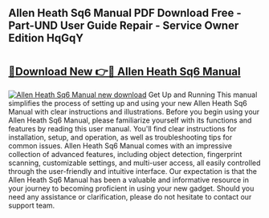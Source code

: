 ## Allen Heath Sq6 Manual PDF Download Free - Part-UND User Guide Repair - Service Owner Edition HqGqY

# <h2><a href="http://bc28528.oget.top/?id=Allen+Heath+Sq6+Manual">🔗Download New 👉🔴 Allen Heath Sq6 Manual</a></h2>

[![Allen Heath Sq6 Manual new download](https://i.imgur.com/5g1atiW.png)](http://bc28528.oget.top/?id=Allen+Heath+Sq6+Manual)
Get Up and Running This manual simplifies the process of setting up and using your new Allen Heath Sq6 Manual with clear instructions and illustrations. Before you begin using your Allen Heath Sq6 Manual, please familiarize yourself with its functions and features by reading this user manual. You'll find clear instructions for installation, setup, and operation, as well as troubleshooting tips for common issues. Allen Heath Sq6 Manual comes with an impressive collection of advanced features, including object detection, fingerprint scanning, customizable settings, and multi-user access, all easily controlled through the user-friendly and intuitive interface. Our expectation is that the Allen Heath Sq6 Manual has been a valuable and informative resource in your journey to becoming proficient in using your new gadget. Should you need any assistance or clarification, please do not hesitate to contact our support team.
